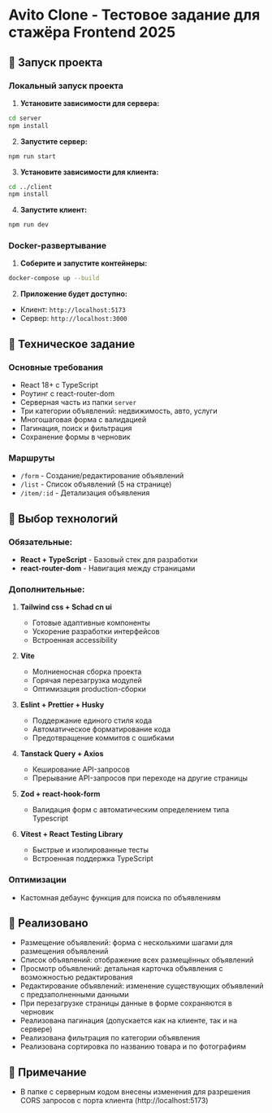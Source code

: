 # Avito Clone - Тестовое задание для стажёра Frontend 2025

## 📌  Запуск проекта

### Локальный запуск проекта

1. **Установите зависимости для сервера:**

```bash
cd server
npm install
```

2. **Запустите сервер:**

```bash
npm run start
```

3. **Установите зависимости для клиента:**

```bash
cd ../client
npm install
```

4. **Запустите клиент:**

```bash
npm run dev
```

### Docker-развертывание

1. **Соберите и запустите контейнеры:**

```bash
docker-compose up --build
```

2. **Приложение будет доступно:**

- Клиент: `http://localhost:5173`
- Сервер: `http://localhost:3000`

## 📌 Техническое задание

### Основные требования

- React 18+ с TypeScript
- Роутинг c react-router-dom
- Серверная часть из папки `server`
- Три категории объявлений: недвижимость, авто, услуги
- Многошаговая форма с валидацией
- Пагинация, поиск и фильтрация
- Сохранение формы в черновик

### Маршруты

- `/form` - Создание/редактирование объявлений
- `/list` - Список объявлений (5 на странице)
- `/item/:id` - Детализация объявления

## 📌 Выбор технологий

### Обязательные:

- **React + TypeScript** - Базовый стек для разработки
- **react-router-dom** - Навигация между страницами

### Дополнительные:

1. **Tailwind css + Schad cn ui**

    - Готовые адаптивные компоненты
   - Ускорение разработки интерфейсов
   - Встроенная accessibility

2. **Vite**

   - Молниеносная сборка проекта
   - Горячая перезагрузка модулей
   - Оптимизация production-сборки

3. **Eslint + Prettier + Husky**

   - Поддержание единого стиля кода
   - Автоматическое форматирование кода
   - Предотвращение коммитов с ошибками

4. **Tanstack Query + Axios**

   - Кеширование API-запросов
   - Прерывание API-запросов при переходе на другие страницы

5. **Zod + react-hook-form**
   - Валидация форм с автоматическим определением типа Typescript

6. **Vitest + React Testing Library**
   - Быстрые и изолированные тесты
   - Встроенная поддержка TypeScript

### Оптимизации

   - Кастомная дебаунс функция для поиска по объявлениям


## 📌  Реализовано

   - Размещение объявлений: форма с несколькими шагами для размещения объявлений
   - Список объявлений: отображение всех размещённых объявлений
   - Просмотр объявлений: детальная карточка объявления с возможностью редактирования
   - Редактирование объявлений: изменение существующих объявлений с предзаполненными данными
   - При перезагрузке страницы данные в форме сохраняются в черновик
   - Реализована пагинация (допускается как на клиенте, так и на сервере)
   - Реализована фильтрация по категории объявления
   - Реализована сортировка по названию товара и по фотографиям 

## 📌  Примечание

   - В папке с серверным кодом внесены изменения для разрешения CORS запросов с порта клиента (http://localhost:5173)